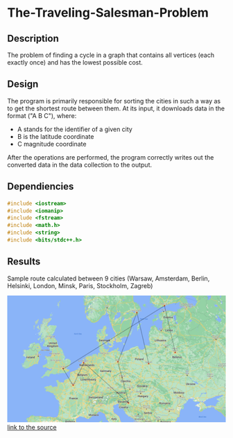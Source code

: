 # The-Traveling-Salesman-Problem

## Description
The problem of finding a cycle in a graph that contains all vertices (each exactly once) and has the lowest possible cost.

## Design

The program is primarily responsible for sorting the cities in such a way as to get the shortest route between them. At its input, it downloads data in the format ("A B C"), where:
- A stands for the identifier of a given city
- B is the latitude coordinate
- C magnitude coordinate

After the operations are performed, the program correctly writes out the converted data in the data collection to the output.

## Dependiencies

```cpp
#include <iostream>
#include <iomanip>
#include <fstream>
#include <math.h>
#include <string>
#include <bits/stdc++.h>
```

## Results

Sample route calculated between 9 cities (Warsaw, Amsterdam, Berlin, Helsinki, London, Minsk, Paris, Stockholm, Zagreb)

![route example](https://github.com/Adam1904/The-Traveling-Salesman-Problem/blob/main/route%20example.png)
[link to the source](https://www.google.com/maps/)
